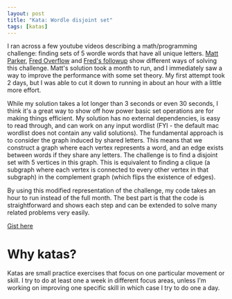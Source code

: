 ```yaml
---
layout: post
title: "Kata: Wordle disjoint set"
tags: [katas]
---
```

I ran across a few youtube videos describing a math/programming challenge: finding sets of 5 wordle words that have all unique letters.
[Matt Parker][yt-mp], [Fred Overflow][yt-fo1] and [Fred's followup][yt-fo2] show different ways of solving this challenge.
Matt's solution took a month to run, and I immediately saw a way to improve the performance with some set theory.
My first attempt took 2 days, but I was able to cut it down to running in about an hour with a little more effort.

[yt-mp]: https://www.youtube.com/watch?v=_-AfhLQfb6w
[yt-fo1]: https://www.youtube.com/watch?v=947Ewgue4DM
[yt-fo2]: https://www.youtube.com/watch?v=bSSEwbfq2Ig

While my solution takes a lot longer than 3 seconds or even 30 seconds, I think it's a great way to show off how power basic set operations are for making things efficient.
My solution has no external dependencies, is easy to read through, and can work on any input wordlist (FYI - the default mac wordlist does not contain any valid solutions).
The fundamental approach is to consider the graph induced by shared letters.
This means that we construct a graph where each vertex represents a word, and an edge exists between words if they share any letters.
The challenge is to find a disjoint set with 5 vertices in this graph.
This is equivalent to finding a clique (a subgraph where each vertex is connected to every other vertex in that subgraph) in the complement graph (which flips the existence of edges).

By using this modified representation of the challenge, my code takes an hour to run instead of the full month.
The best part is that the code is straightforward and shows each step and can be extended to solve many related problems very easily.

[Gist here][gh-gist]

[gh-gist]: https://gist.github.com/stevenkaras/dda8167dfd525ed2893121eb1f96a8d9

# Why katas?

Katas are small practice exercises that focus on one particular movement or skill.
I try to do at least one a week in different focus areas, unless I'm working on improving one specific skill in which case I try to do one a day.

